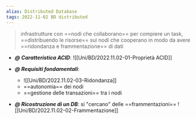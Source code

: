```yaml
---
alias: Distributed Database
tags: 2022-11-02 BD distributed
---
```


> infrastrutture con ==nodi che collaborano== per compiere un task, ==distribuendo le risorse== sui nodi che cooperano in modo da avere ==ridondanza e frammentazione== di dati

- ***@ Caratteristica ACID***: ![[Uni/BD/2022.11.02-01-Proprietà ACID]]

- ***@ Requisiti fondamentali***:
	- ![[Uni/BD/2022.11.02-03-Ridondanza]]
	- ==autonomia== dei nodi
	- ==gestione delle transazioni== tra i nodi

- ***@ Ricostruzione di un DB***: si "cercano" delle ==frammentazioni== ![[Uni/BD/2022.11.02-02-Frammentazione]]